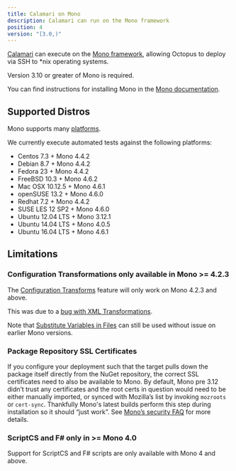 ```yaml
---
title: Calamari on Mono 
description: Calamari can run on the Mono framework 
position: 4
version: "[3.0,)"
---
```


[Calamari](/docs/api-and-integration/calamari.md) can execute on the [Mono framework](http://www.mono-project.com/), allowing Octopus to deploy via SSH to *nix operating systems.

Version 3.10 or greater of Mono is required.  

You can find instructions for installing Mono in the [Mono documentation](http://www.mono-project.com/docs/getting-started/install/linux/).

## Supported Distros

Mono supports many [platforms](http://www.mono-project.com/docs/about-mono/supported-platforms/).  

We currently execute automated tests against the following platforms:

- Centos 7.3 + Mono 4.4.2
- Debian 8.7 + Mono 4.4.2
- Fedora 23 + Mono 4.4.2
- FreeBSD 10.3 + Mono 4.6.2
- Mac OSX 10.12.5 + Mono 4.6.1
- openSUSE 13.2 + Mono 4.6.0
- Redhat 7.2 + Mono 4.4.2
- SUSE LES 12 SP2 + Mono 4.6.0
- Ubuntu 12.04 LTS + Mono 3.12.1
- Ubuntu 14.04 LTS + Mono 4.0.5
- Ubuntu 16.04 LTS + Mono 4.6.1

## Limitations

### Configuration Transformations only available in Mono >= 4.2.3  

The [Configuration Transforms](/docs/deploying-applications/configuration-files/index.md#Configuration-variables) feature will only work on Mono 4.2.3 and above.

This was due to a [bug with XML Transformations](https://bugzilla.xamarin.com/show_bug.cgi?id=19426).

Note that [Substitute Variables in Files](/docs/deploying-applications/substitute-variables-in-files.md) can still be used without issue on earlier Mono versions.

### Package Repository SSL Certificates

If you configure your deployment such that the target pulls down the package itself directly from the NuGet repository, the correct SSL certificates need to also be available to Mono. By default, Mono pre 3.12 didn’t trust any certificates and the root certs in question would need to be either manually imported, or synced with Mozilla’s list by invoking `mozroots` or `cert-sync`. Thankfully Mono's latest builds perform this step during installation so it should “just work”. See [Mono’s security FAQ](http://www.mono-project.com/docs/faq/security/) for more details.

### ScriptCS and F# only in >= Mono 4.0 

Support for ScriptCS and F# scripts are only available with Mono 4 and above.
